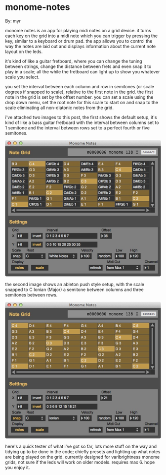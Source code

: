# monome-notes

By: myr

monome notes is an app for playing midi notes on a grid device. it turns each key on the grid into a midi note which you can trigger by pressing the key, similar to a keyboard or drum pad. the app allows you to control the way the notes are laid out and displays information about the current note layout on the leds.

it's kind of like a guitar fretboard, where you can change the tuning between strings, change the distance between frets and even snap it to play in a scale; all the while the fretboard can light up to show you whatever scale you select.

you set the interval between each column and row in semitones (or scale degrees if snapped to scale), relative to the first note in the grid. the first note in the grid is set by the offset number. you can set a scale using the drop down menu, set the root note for this scale to start on and snap to the scale eliminating all non-diatonic notes from the grid.

i've attached two images to this post, the first shows the default setup, it's kind of like a bass guitar fretboard with the interval between columns set to 1 semitone and the interval between rows set to a perfect fourth or five semitones. 

![](monome-notes-default.jpg)

the second image shows an ableton push style setup, with the scale snapped to C Ionian (Major) a semitone between columns and three semitones between rows.

![](monome-notes-push.jpg)

here's a quick tester of what i've got so far, lots more stuff on the way and tidying up to be done in the code; chiefly presets and lighting up what notes are being played on the grid. currently designed for varibrightness monome grids, not sure if the leds will work on older models. requires max 6. hope you enjoy it.